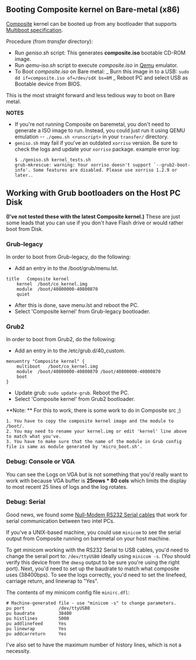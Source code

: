 ## Booting Composite kernel on Bare-metal (x86)

[Composite](http://http://composite.seas.gwu.edu/) kernel can be booted up from
any bootloader that supports
[Multiboot specification](https://www.gnu.org/software/grub/manual/multiboot/multiboot.html).

Procedure (from _transfer_ directory):

- Run _geniso.sh_ script: This generates **composite.iso** bootable CD-ROM
  image.
- Run _qemu-iso.sh_ script to execute _composite.iso_ in
  [Qemu](http://wiki.qemu.org/Main_Page) emulator.
- To Boot _composite.iso_ on Bare metal: _ Burn this image in to a USB:
  `sudo dd if=composite.iso of=/dev/sdX bs=8M` _ Reboot PC and select USB as
  Bootable device from BIOS.

This is the most straight forward and less tedious way to boot on Bare metal.

**NOTES**

- If you're not running Composite on baremetal, you don't need to generate a ISO
  image to run. Instead, you could just run it using QEMU emulation --
  `./qemu.sh <runscript>` in your `transfer/` directory.
- `geniso.sh` may fail if you've an outdated `xorriso` version. Be sure to check
  the logs and update your `xorriso` package. example error log:
  ```
  $ ./geniso.sh kernel_tests.sh
  grub-mkrescue: warning: Your xorriso doesn't support `--grub2-boot-info'. Some features are disabled. Please use xorriso 1.2.9 or later..
  ```

## Working with Grub bootloaders on the Host PC Disk

**(I've not tested these with the latest Composite kernel.)** These are just
some leads that you can use if you don't have Flash drive or would rather boot
from Disk.

### Grub-legacy

In order to boot from Grub-legacy, do the following:

- Add an entry in to the /boot/grub/menu.lst.

```
title 	Composite kernel
	kernel	/boot/co_kernel.img
    module	/boot/40800000-40800870
    quiet
```

- After this is done, save menu.lst and reboot the PC.
- Select 'Composite kernel' from Grub-legacy bootloader.

### Grub2

In order to boot from Grub2, do the following:

- Add an entry in to the /etc/grub.d/40_custom.

```
menuentry "Composite kernel" {
	multiboot	/boot/co_kernel.img
    module	/boot/40800000-40800870 /boot/40800000-40800870
    boot
}
```

- Update grub: `sudo update-grub`. Reboot the PC.
- Select 'Composite kernel' from Grub2 bootloader.

**Note: ** For this to work, there is some work to do in Composite src ;)

    1. You have to copy the composite kernel image and the module to /boot/.
    2. You may need to rename your kernel.img or edit 'kernel' line above to match what you've.
    3. You have to make sure that the name of the module in Grub config file is same as module generated by 'micro_boot.sh'.

### Debug: Console or VGA

You can see the Logs on VGA but is not something that you'd really want to work
with because VGA buffer is **25rows \* 80 cols** which limits the display to
most recent 25 lines of logs and the log rotates.

### Debug: Serial

Good news, we found some
[Null-Modem RS232 Serial cables](https://www.amazon.com/StarTech-com-USB-Serial-Adapter-Modem/dp/B008634VJY/ref=pd_cp_147_2?_encoding=UTF8&pd_rd_i=B008634VJY&pd_rd_r=HKWQ429M9PDSE567JMVT&pd_rd_w=xvaFb&pd_rd_wg=QJsOn&psc=1&refRID=HKWQ429M9PDSE567JMVT)
that work for serial communication between two intel PCs.

If you've a UNIX-based machine, you could use `minicom` to see the serial output
from Composite running on baremetal on your host machine.

To get minicom working with the RS232 Serial to USB cables, you'd need to change
the serail port to: `/dev/ttyUSB0` ideally using `minicom -s`. (You should
verify this device from the `dmesg` output to be sure you're using the right
port). Next, you'd need to set up the baudrate to match what composite uses
(38400bps). To see the logs correctly, you'd need to set the linefeed, carriage
return, and linewrap to "Yes".

The contents of my minicom config file `minirc.dfl`:

```
# Machine-generated file - use "minicom -s" to change parameters.
pu port             /dev/ttyUSB0
pu baudrate         38400
pu histlines        5000
pu addlinefeed      Yes
pu linewrap         Yes
pu addcarreturn     Yes

```

I've also set to have the maximum number of history lines, which is not a
necessity.
